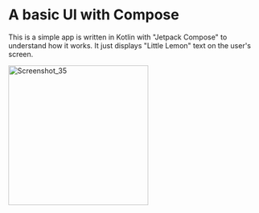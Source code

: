 # A basic UI with Compose
This is a simple app is written in Kotlin with "Jetpack Compose" to understand how it works. It just displays "Little Lemon" text on the user's screen.

<img width="278" alt="Screenshot_35" src="https://user-images.githubusercontent.com/92806557/228314915-c529df37-0620-46f6-84ca-89767c426dff.png">

